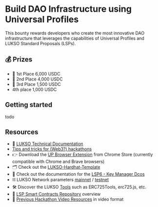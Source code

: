 # Build DAO Infrastructure using Universal Profiles

This bounty rewards developers who create the most innovative DAO infrastructure that leverages the capabilities of Universal Profiles and LUKSO Standard Proposals (LSPs).

## 💰 Prizes

- 🥇 1st Place 6,000 USDC
- 🥈 2nd Place 4,000 USDC
- 🥉 3rd Place 1,500 USDC
- 4th place 1,000 USDC

## Getting started

todo

## Resources

- 📂 [LUKSO Technical Documentation](https://docs.lukso.tech/)
- [Tips and tricks for (Web3?) hackathons](https://hugomasclet.com/tips-tricks-web3-hackathons)
- 👉 Download the [UP Browser Extension](https://chrome.google.com/webstore/detail/universal-profiles/abpickdkkbnbcoepogfhkhennhfhehfn) from Chrome Store (currently compatible with Chrome and Brave browsers)
- 🗂️ Check out the [LUKSO-Hardhat-Template](https://github.com/CJ42/LUKSO-Hardhat-template)
- 🔐 Check out the documentation for the [LSP6 - Key Manager Dcos](https://docs.lukso.tech/standards/universal-profile/lsp6-key-manager/)
- ⛓️ LUKSO Network parameters [mainnet](https://docs.lukso.tech/networks/testnet/parameters) / [testnet](https://docs.lukso.tech/networks/testnet/parameters)
- 🛠️ Discover the LUKSO [Tools](https://docs.lukso.tech/tools/getting-started) such as ERC725Tools, erc725.js, etc.
- 📝 [LSP Smart Contracts Repository](https://www.youtube.com/watch?v=E8Ih5n7auKY&ab_channel=LUKSOBlockchain) overview
- 🎥 [Previous Hackathon Video Resources](https://www.youtube.com/playlist?list=PLNzyUdu4v7bkwBuDV0gSJrrniPsx5bxK_) in video format
